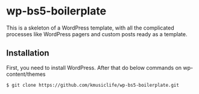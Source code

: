 # wp-bs5-boilerplate

This is a skeleton of a WordPress template, with all the complicated processes like WordPress pagers and custom posts ready as a template.

## Installation

First, you need to install WordPress. After that do below commands on wp-content/themes

```sh
$ git clone https://github.com/kmusiclife/wp-bs5-boilerplate.git
```

